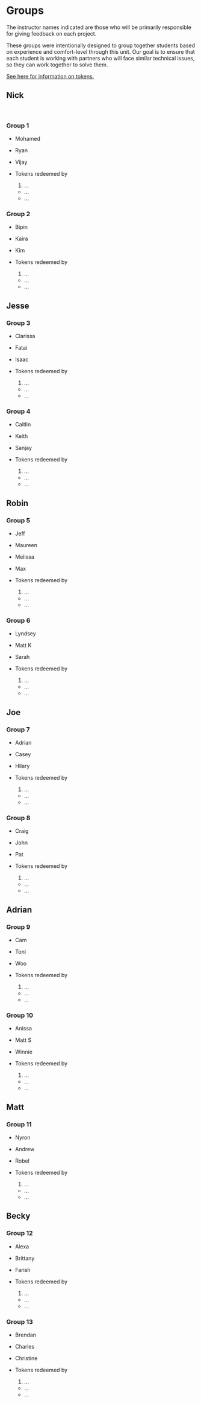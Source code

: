 # Groups

The instructor names indicated are those who will be primarily responsible for giving feedback on each project.

These groups were intentionally designed to group together students based on experience and comfort-level through this unit. Our goal is to ensure that each student is working with partners who will face similar technical issues, so they can work together to solve them.

[See here for information on tokens.](readme.md#support)

## Nick
​
### Group 1
- Mohamed
- Ryan
- Vijay

- Tokens redeemed by
  1. ...
  - ...
  - ...

### Group 2
- Bipin
- Kaira
- Kim

- Tokens redeemed by
  1. ...
  - ...
  - ...

## Jesse

### Group 3
- Clarissa
- Fatai
- Isaac

- Tokens redeemed by
  1. ...
  - ...
  - ...

### Group 4
- Caitlin
- Keith
- Sanjay

- Tokens redeemed by
  1. ...
  - ...
  - ...

## Robin

### Group 5
- Jeff
- Maureen
- Melissa
- Max

- Tokens redeemed by
  1. ...
  - ...
  - ...

### Group 6
- Lyndsey
- Matt K
- Sarah

- Tokens redeemed by
  1. ...
  - ...
  - ...

## Joe

### Group 7
- Adrian
- Casey
- Hilary

- Tokens redeemed by
  1. ...
  - ...
  - ...

### Group 8
- Craig
- John
- Pat

- Tokens redeemed by
  1. ...
  - ...
  - ...

## Adrian

### Group 9
- Cam
- Toni
- Woo

- Tokens redeemed by
  1. ...
  - ...
  - ...

### Group 10
- Anissa
- Matt S
- Winnie

- Tokens redeemed by
  1. ...
  - ...
  - ...

## Matt

### Group 11
- Nyron
- Andrew
- Robel

- Tokens redeemed by
  1. ...
  - ...
  - ...

## Becky

### Group 12
- Alexa
- Brittany
- Farish

- Tokens redeemed by
  1. ...
  - ...
  - ...

### Group 13
- Brendan
- Charles
- Christine

- Tokens redeemed by
  1. ...
  - ...
  - ...

